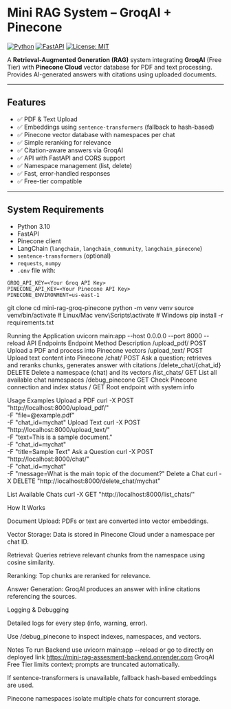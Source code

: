 # Mini RAG System – GroqAI + Pinecone

[![Python](https://img.shields.io/badge/python-3.10+-blue)](https://www.python.org/)
[![FastAPI](https://img.shields.io/badge/FastAPI-%5E0.95-green)](https://fastapi.tiangolo.com/)
[![License: MIT](https://img.shields.io/badge/License-MIT-yellow.svg)](LICENSE)

A **Retrieval-Augmented Generation (RAG)** system integrating **GroqAI** (Free Tier) with **Pinecone Cloud** vector database for PDF and text processing. Provides AI-generated answers with citations using uploaded documents.

---

## Features

- ✅ PDF & Text Upload
- ✅ Embeddings using `sentence-transformers` (fallback to hash-based)
- ✅ Pinecone vector database with namespaces per chat
- ✅ Simple reranking for relevance
- ✅ Citation-aware answers via GroqAI
- ✅ API with FastAPI and CORS support
- ✅ Namespace management (list, delete)
- ✅ Fast, error-handled responses
- ✅ Free-tier compatible

---

## System Requirements

- Python 3.10
- FastAPI
- Pinecone client
- LangChain (`langchain`, `langchain_community`, `langchain_pinecone`)
- `sentence-transformers` (optional)
- `requests`, `numpy`
- `.env` file with:

```env
GROQ_API_KEY=<Your Groq API Key>
PINECONE_API_KEY=<Your Pinecone API Key>
PINECONE_ENVIRONMENT=us-east-1
```

git clone <repository-url>
cd mini-rag-groq-pinecone
python -m venv venv
source venv/bin/activate # Linux/Mac
venv\Scripts\activate # Windows
pip install -r requirements.txt

Running the Application
uvicorn main:app --host 0.0.0.0 --port 8000 --reload
API Endpoints
Endpoint Method Description
/upload_pdf/ POST Upload a PDF and process into Pinecone vectors
/upload_text/ POST Upload text content into Pinecone
/chat/ POST Ask a question; retrieves and reranks chunks, generates answer with citations
/delete_chat/{chat_id} DELETE Delete a namespace (chat) and its vectors
/list_chats/ GET List all available chat namespaces
/debug_pinecone GET Check Pinecone connection and index status
/ GET Root endpoint with system info

Usage Examples
Upload a PDF
curl -X POST "http://localhost:8000/upload_pdf/" \
 -F "file=@example.pdf" \
 -F "chat_id=mychat"
Upload Text
curl -X POST "http://localhost:8000/upload_text/" \
 -F "text=This is a sample document." \
 -F "chat_id=mychat" \
 -F "title=Sample Text"
Ask a Question
curl -X POST "http://localhost:8000/chat/" \
 -F "chat_id=mychat" \
 -F "message=What is the main topic of the document?"
Delete a Chat
curl -X DELETE "http://localhost:8000/delete_chat/mychat"

List Available Chats
curl -X GET "http://localhost:8000/list_chats/"

How It Works

Document Upload: PDFs or text are converted into vector embeddings.

Vector Storage: Data is stored in Pinecone Cloud under a namespace per chat ID.

Retrieval: Queries retrieve relevant chunks from the namespace using cosine similarity.

Reranking: Top chunks are reranked for relevance.

Answer Generation: GroqAI produces an answer with inline citations referencing the sources.

Logging & Debugging

Detailed logs for every step (info, warning, error).

Use /debug_pinecone to inspect indexes, namespaces, and vectors.

Notes
To run Backend use uvicorn main:app --reload or go to directly on deployed link https://mini-rag-assesment-backend.onrender.com
GroqAI Free Tier limits context; prompts are truncated automatically.

If sentence-transformers is unavailable, fallback hash-based embeddings are used.

Pinecone namespaces isolate multiple chats for concurrent storage.


